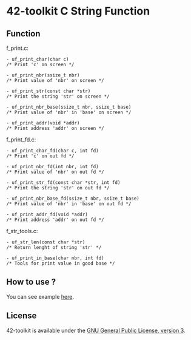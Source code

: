42-toolkit	C String Function
==========

## Function

f_print.c:

	- uf_print_char(char c)
	/* Print 'c' on screen */

	- uf_print_nbr(ssize_t nbr)
	/* Print value of 'nbr' on screen */

	- uf_print_str(const char *str)
	/* Print the string 'str' on screen */

	- uf_print_nbr_base(ssize_t nbr, ssize_t base)
	/* Print value of 'nbr' in 'base' on screen */

	- uf_print_addr(void *addr)
	/* Print address 'addr' on screen */

f_print_fd.c:

	- uf_print_char_fd(char c, int fd)
	/* Print 'c' on out fd */

	- uf_print_nbr_fd(int nbr, int fd)
	/* Print value of 'nbr' on out fd */

	- uf_print_str_fd(const char *str, int fd)
	/* Print the string 'str' on out fd */

	- uf_print_nbr_base_fd(ssize_t nbr, ssize_t base)
	/* Print value of 'nbr' in 'base' on out fd */

	- uf_print_addr_fd(void *addr)
	/* Print address 'addr' on out fd */

f_str_tools.c:

	- uf_str_len(const char *str)
	/* Return lenght of string 'str' */

	- uf_print_in_base(char nbr, int fd)
	/* Tools for print value in good base */

## How to use ?

You can see example [here](https://github.com/QuentinPerez/42-toolkit/tree/master/examples/libc/f_string).

## License

42-toolkit is available under the [GNU General Public License, version 3](LICENSE).
